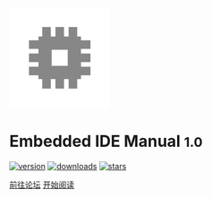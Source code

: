 <img width="180px" src="icon/icon.svg">

# Embedded IDE Manual <small>1.0</small>

[![version](https://vsmarketplacebadge.apphb.com/version/cl.eide.svg)](https://marketplace.visualstudio.com/items?itemName=CL.eide) [![downloads](https://vsmarketplacebadge.apphb.com/downloads/cl.eide.svg)](https://marketplace.visualstudio.com/items?itemName=CL.eide) [![stars](https://badgen.net/github/stars/github0null/eide?icon=github&color=4ab8a1)](https://github.com/github0null/eide)

[前往论坛](<https://discuss.em-ide.com>)
[开始阅读](README.md)
